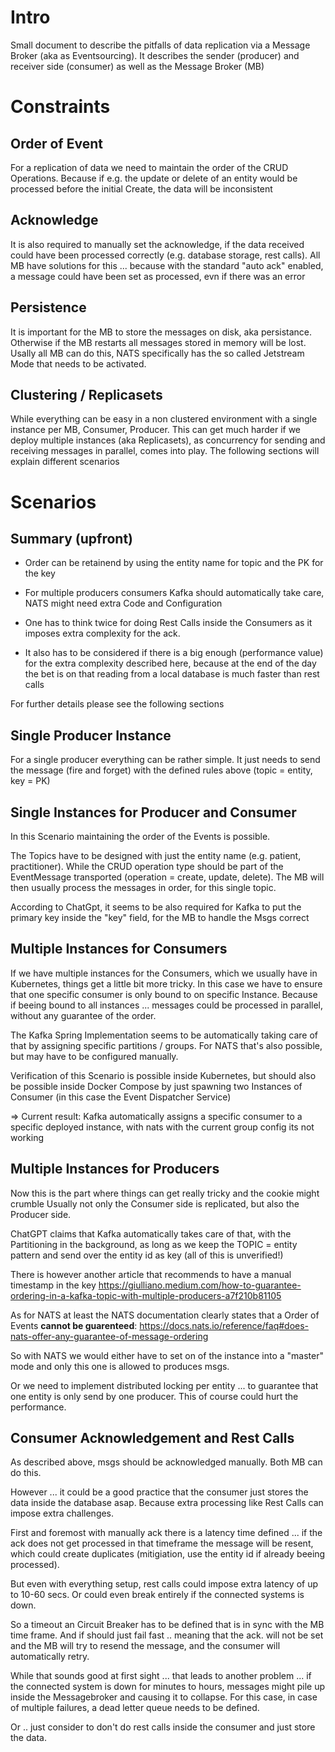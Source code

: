 # Intro

Small document to describe the pitfalls of data replication via a Message Broker (aka as Eventsourcing).
It describes the sender (producer) and receiver side (consumer) as well as the Message Broker (MB)
      
# Constraints

## Order of Event

For a replication of data we need to maintain the order of the CRUD Operations.
Because if e.g. the update or delete of an entity would be processed before the initial Create,
the data will be inconsistent

## Acknowledge

It is also required to manually set the acknowledge,
if the data received could have been processed correctly (e.g. database storage, rest calls).
All MB have solutions for this ... because with the standard "auto ack" enabled, a message could have been set as processed,
evn if there was an error

## Persistence

It is important for the MB to store the messages on disk, aka persistance.
Otherwise if the MB restarts all messages stored in memory will be lost.
Usally all MB can do this, NATS specifically has the so called Jetstream Mode that needs to be activated.

## Clustering / Replicasets

While everything can be easy in a non clustered environment with a single instance per MB, Consumer, Producer.
This can get much harder if we deploy multiple instances (aka Replicasets), as concurrency for sending and receiving messages
in parallel, comes into play.
The following sections will explain different scenarios

# Scenarios      

## Summary (upfront)

- Order can be retainend by using the entity name for topic and the PK for the key
- For multiple producers consumers Kafka should automatically take care, NATS might need extra Code and Configuration
- One has to think twice for doing Rest Calls inside the Consumers as it imposes extra complexity for the ack.

- It also has to be considered if there is a big enough (performance value) for the extra complexity described here,
because at the end of the day the bet is on that reading from a local database is much faster than rest calls

For further details please see the following sections

## Single Producer Instance

For a single producer everything can be rather simple.
It just needs to send the message (fire and forget) with the defined rules above (topic = entity, key = PK)

## Single Instances for Producer and Consumer

In this Scenario maintaining the order of the Events is possible.

The Topics have to be designed with just the entity name (e.g. patient, practitioner).
While the CRUD operation type should be part of the EventMessage transported (operation = create, update, delete).
The MB will then usually process the messages in order, for this single topic.

According to ChatGpt, it seems to be also required for Kafka to put the primary key inside the "key" field, for the MB to handle the Msgs correct
                               
## Multiple Instances for Consumers

If we have multiple instances for the Consumers, which we usually have in Kubernetes, things get a little bit more tricky.
In this case we have to ensure that one specific consumer is only bound to on specific Instance.
Because if beeing bound to all instances ... messages could be processed in parallel, without any guarantee of the order.

The Kafka Spring Implementation seems to be automatically taking care of that by assigning specific partitions / groups.
For NATS that's also possible, but may have to be configured manually.

Verification of this Scenario is possible inside Kubernetes, but should also be possible inside Docker Compose by just spawning
two Instances of Consumer (in this case the Event Dispatcher Service)

=> Current result: Kafka automatically assigns a specific consumer to a specific deployed instance, with nats with the current group config its not working

## Multiple Instances for Producers

Now this is the part where things can get really tricky and the cookie might crumble
Usually not only the Consumer side is replicated, but also the Producer side.

ChatGPT claims that Kafka automatically takes care of that, with the Partitioning in the background,
as long as we keep the TOPIC = entity pattern and send over the entity id as key (all of this is unverified!)
                                
There is however another article that recommends to have a manual timestamp in the key
https://giulliano.medium.com/how-to-guarantee-ordering-in-a-kafka-topic-with-multiple-producers-a7f210b81105

As for NATS at least the NATS documentation clearly states that a Order of Events **cannot be guarenteed**:
https://docs.nats.io/reference/faq#does-nats-offer-any-guarantee-of-message-ordering
                                                                                          
So with NATS we would either have to set on of the instance into a "master" mode and only this one is allowed to produces msgs.

Or we need to implement distributed locking per entity ... to guarantee that one entity is only send by one producer.
This of course could hurt the performance.
                                                 
## Consumer Acknowledgement and Rest Calls

As described above, msgs should be acknowledged manually.
Both MB can do this.

However ... it could be a good practice that the consumer just stores the data inside the database asap.
Because extra processing like Rest Calls can impose extra challenges.

First and foremost with manually ack there is a latency time defined ... if the ack does not get processed in that timeframe
the message will be resent, which could create duplicates (mitigiation, use the entity id if already beeing processed).

But even with everything setup, rest calls could impose extra latency of up to 10-60 secs.
Or could even break entirely if the connected systems is down.

So a timeout an Circuit Breaker has to be defined that is in sync with the MB time frame.
And if should just fail fast .. meaning that the ack. will not be set and the MB will try to resend the message,
and the consumer will automatically retry.

While that sounds good at first sight ... that leads to another problem ... if the connected system is down for minutes to hours,
messages might pile up inside the Messagebroker and causing it to collapse.
For this case, in case of multiple failures, a dead letter queue needs to be defined.

Or .. just consider to don't do rest calls inside the consumer and just store the data.




